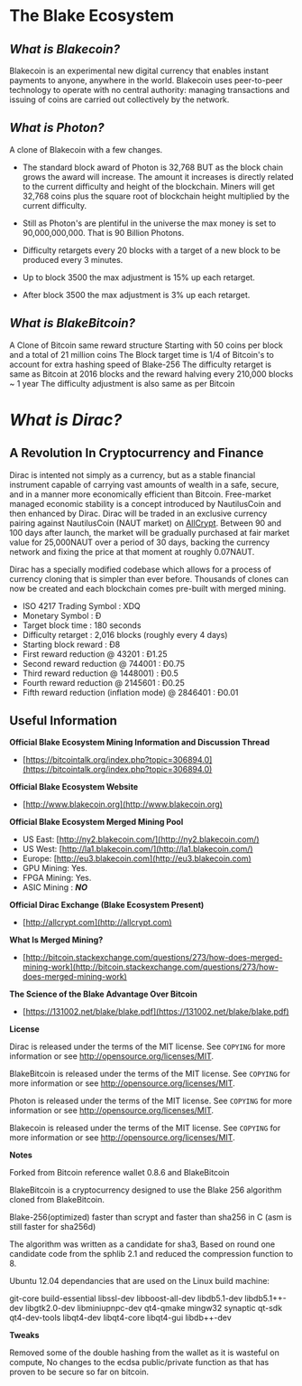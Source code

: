 The Blake Ecosystem
=================
__*What is Blakecoin?*__
---------------------
Blakecoin is an experimental new digital currency that enables instant payments to
anyone, anywhere in the world. Blakecoin uses peer-to-peer technology to operate
with no central authority: managing transactions and issuing of coins are carried
out collectively by the network.

__*What is Photon?*__
---------------------
A clone of Blakecoin with a few changes.

* The standard block award of Photon is 32,768 BUT as the block chain grows the award will increase. The amount it increases is directly related to the current difficulty and height of the blockchain.  Miners will get 32,768 coins plus the square root of blockchain height multiplied by the current difficulty.

* Still as Photon's are plentiful in the universe the max money is set to 90,000,000,000. That is 90 Billion Photons. 

* Difficulty retargets every 20 blocks with a target of a new block to be produced every 3 minutes.

* Up to block 3500 the max adjustment is 15% up each retarget.
 * After block 3500 the max adjustment is 3% up each retarget.

__*What is BlakeBitcoin?*__
---------------------
A Clone of Bitcoin same reward structure Starting with 50 coins per block and a total of 21 million coins 
The Block target time is 1/4 of Bitcoin's to account for extra hashing speed of Blake-256
The difficulty retarget is same as Bitcoin at 2016 blocks and the reward halving every 210,000 blocks ~ 1 year
The difficulty adjustment is also same as per Bitcoin
  
__*What is Dirac?*__
====================
A Revolution In Cryptocurrency and Finance
---------------------------------------
Dirac is intented not simply as a currency, but as a stable financial instrument capable of carrying vast amounts of wealth in a safe, secure, and in a manner more economically efficient than Bitcoin.  Free-market managed economic stability is a concept introduced by NautilusCoin and then enhanced by Dirac.  Dirac will be traded in an exclusive currency pairing against NautilusCoin (NAUT market) on [AllCrypt](http://AllCrypt.com). Between 90 and 100 days after launch, the market will be gradually purchased at fair market value for 25,000NAUT over a period of 30 days, backing the currency network and fixing the price at that moment at roughly 0.07NAUT.

Dirac has a specially modified codebase which allows for a process of currency cloning that is simpler than ever before. Thousands of clones can now be created and each blockchain comes pre-built with merged mining.

* ISO 4217 Trading Symbol : XDQ
* Monetary Symbol : Ð 
* Target block time : 180 seconds 
* Difficulty retarget : 2,016 blocks (roughly every 4 days) 
* Starting block reward : Ð8 
 * First reward reduction @ 43201 : Ð1.25 
 * Second reward reduction @ 744001 : Ð0.75 
 * Third reward reduction @ 1448001) : Ð0.5 
 * Fourth reward reduction @ 2145601 : Ð0.25 
 * Fifth reward reduction (inflation mode) @ 2846401 : Ð0.01 

Useful Information
-------------------
__Official Blake Ecosystem Mining Information and Discussion Thread__
* [https://bitcointalk.org/index.php?topic=306894.0](https://bitcointalk.org/index.php?topic=306894.0)

__Official Blake Ecosystem Website__
* [http://www.blakecoin.org](http://www.blakecoin.org)

__Official Blake Ecosystem Merged Mining Pool__
* US East: [http://ny2.blakecoin.com/](http://ny2.blakecoin.com/)
* US West: [http://la1.blakecoin.com/](http://la1.blakecoin.com/)
* Europe: [http://eu3.blakecoin.com](http://eu3.blakecoin.com)
 * GPU Mining: Yes.
 * FPGA Mining: Yes.
 * ASIC Mining : __*NO*__

__Official Dirac Exchange (Blake Ecosystem Present)__
* [http://allcrypt.com](http://allcrypt.com)

__What Is Merged Mining?__
* [http://bitcoin.stackexchange.com/questions/273/how-does-merged-mining-work](http://bitcoin.stackexchange.com/questions/273/how-does-merged-mining-work)

__The Science of the Blake Advantage Over Bitcoin__
* [https://131002.net/blake/blake.pdf](https://131002.net/blake/blake.pdf)

__License__

Dirac is released under the terms of the MIT license. See `COPYING` for more
information or see http://opensource.org/licenses/MIT.

BlakeBitcoin is released under the terms of the MIT license. See `COPYING` for more
information or see http://opensource.org/licenses/MIT.

Photon is released under the terms of the MIT license. See `COPYING` for more
information or see http://opensource.org/licenses/MIT.


Blakecoin is released under the terms of the MIT license. See `COPYING` for more
information or see http://opensource.org/licenses/MIT.

__Notes__

Forked from Bitcoin reference wallet 0.8.6 and BlakeBitcoin

BlakeBitcoin is a cryptocurrency designed to use the Blake 256 algorithm cloned from BlakeBitcoin.

Blake-256(optimized) faster than scrypt and faster than sha256 in C (asm is still faster for sha256d)

The algorithm was written as a candidate for sha3, Based on round one candidate code from the sphlib 2.1 and reduced the compression function to 8.

Ubuntu 12.04 dependancies that are used on the Linux build machine:

git-core build-essential libssl-dev libboost-all-dev libdb5.1-dev libdb5.1++-dev libgtk2.0-dev libminiupnpc-dev qt4-qmake mingw32 synaptic qt-sdk qt4-dev-tools libqt4-dev libqt4-core libqt4-gui libdb++-dev

__Tweaks__

Removed some of the double hashing from the wallet as it is wasteful on compute, No changes to the ecdsa public/private function as that has proven to be secure so far on bitcoin.
